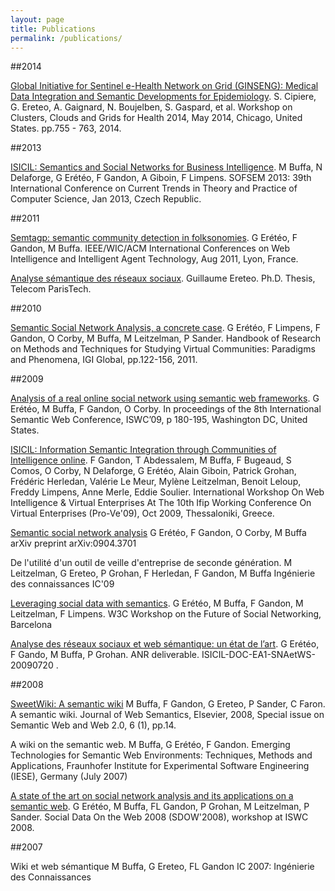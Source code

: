 ```yaml
---
layout: page
title: Publications
permalink: /publications/
---
```

##2014

[Global Initiative for Sentinel e-Health Network on Grid (GINSENG): Medical Data Integration and Semantic Developments for Epidemiology](https://hal.archives-ouvertes.fr/hal-01048737).
S. Cipiere, G. Ereteo, A. Gaignard, N. Boujelben, S. Gaspard, et al. 
Workshop on Clusters, Clouds and Grids for Health 2014, May 2014, Chicago, United States. pp.755 - 763, 2014. 

##2013

[ISICIL: Semantics and Social Networks for Business Intelligence](https://hal.inria.fr/hal-01171260).
M Buffa, N Delaforge, G Erétéo, F Gandon, A Giboin, F Limpens. 
SOFSEM 2013: 39th International Conference on Current Trends in Theory and Practice of Computer Science, Jan 2013, Czech Republic.

##2011 

[Semtagp: semantic community detection in folksonomies](https://hal.inria.fr/hal-01170978).
G Erétéo, F Gandon, M Buffa.
IEEE/WIC/ACM International Conferences on Web Intelligence and Intelligent Agent Technology, Aug 2011, Lyon, France. 

[Analyse sémantique des réseaux sociaux](https://tel.archives-ouvertes.fr/tel-00586677).
Guillaume Ereteo.
Ph.D. Thesis, Telecom ParisTech.

##2010

[Semantic Social Network Analysis, a concrete case](https://hal.archives-ouvertes.fr/hal-00562056).
G Erétéo, F Limpens, F Gandon, O Corby, M Buffa, M Leitzelman, P Sander.
 Handbook of Research on Methods and Techniques for Studying Virtual Communities: Paradigms and Phenomena, IGI Global, pp.122-156, 2011. 


##2009

[Analysis of a real online social network using semantic web frameworks](https://hal.archives-ouvertes.fr/hal-00562035).
G Erétéo, M Buffa, F Gandon, O Corby.
In proceedings of the 8th International Semantic Web Conference, ISWC’09, p 180-195, Washington DC, United States.

[ISICIL: Information Semantic Integration through Communities of Intelligence online](https://hal.inria.fr/hal-01169909).
F Gandon, T Abdessalem, M Buffa, F Bugeaud, S Comos, O Corby, N Delaforge, G Erétéo, Alain Giboin, Patrick Grohan, Frédéric Herledan, Valérie Le Meur, Mylène Leitzelman, Benoit Leloup, Freddy Limpens, Anne Merle, Eddie Soulier. 
International Workshop On Web Intelligence & Virtual Enterprises At The 10th Ifip Working Conference On Virtual Enterprises (Pro-Ve'09), Oct 2009, Thessaloniki, Greece.

[Semantic social network analysis](http://arxiv.org/pdf/0904.3701.pdf)
G Erétéo, F Gandon, O Corby, M Buffa
arXiv preprint arXiv:0904.3701

De l'utilité d'un outil de veille d'entreprise de seconde génération.
M Leitzelman, G Ereteo, P Grohan, F Herledan, F Gandon, M Buffa
Ingénierie des connaissances IC'09

[Leveraging social data with semantics](https://www.w3.org/2008/09/msnws/papers/ereteo_et_al_2008_leveraging.html).
G Erétéo, M Buffa, F Gandon, M Leitzelman, F Limpens.
W3C Workshop on the Future of Social Networking, Barcelona

[Analyse des réseaux sociaux et web sémantique: un état de l’art](http://isicil.inria.fr/v1/res/docs/livrables/ISICIL-ANR-EA01-SNAetWS-0906.pdf).
G Erétéo, F Gando, M Buffa, P Grohan.
ANR deliverable. ISICIL-DOC-EA1-SNAetWS-20090720 .

##2008 

[SweetWiki: A semantic wiki](https://hal.archives-ouvertes.fr/hal-01154473)
M Buffa, F Gandon, G Ereteo, P Sander, C Faron.
A semantic wiki. Journal of Web Semantics, Elsevier, 2008, Special issue on Semantic Web and Web 2.0, 6 (1), pp.14. 

A wiki on the semantic web.
M Buffa, G Erétéo, F Gandon.
Emerging Technologies for Semantic Web Environments: Techniques, Methods and Applications, Fraunhofer Institute for Experimental Software Engineering (IESE), Germany (July 2007)

[A state of the art on social network analysis and its applications on a semantic web](http://ceur-ws.org/Vol-405/paper5.pdf).
G Erétéo, M Buffa, FL Gandon, P Grohan, M Leitzelman, P Sander.
Social Data On the Web 2008 (SDOW'2008), workshop at ISWC 2008.

##2007 

Wiki et web sémantique
M Buffa, G Ereteo, FL Gandon
IC 2007: Ingénierie des Connaissances

